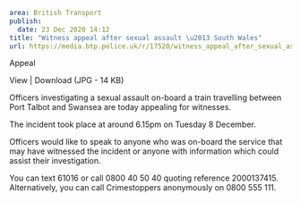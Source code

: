 ```yaml
area: British Transport
publish:
  date: 23 Dec 2020 14:12
title: "Witness appeal after sexual assault \u2013 South Wales"
url: https://media.btp.police.uk/r/17520/witness_appeal_after_sexual_assault___south_wales_
```

Appeal

View | Download (JPG - 14 KB)

Officers investigating a sexual assault on-board a train travelling between Port Talbot and Swansea are today appealing for witnesses.

The incident took place at around 6.15pm on Tuesday 8 December.

Officers would like to speak to anyone who was on-board the service that may have witnessed the incident or anyone with information which could assist their investigation.

You can text 61016 or call 0800 40 50 40 quoting reference 2000137415. Alternatively, you can call Crimestoppers anonymously on 0800 555 111.
